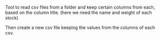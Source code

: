 Tool to read csv files from a folder and keep certain columns from each,
based on the column title. (here we need the name and weight of each stock)

Then create a new csv file keeping the values from the columns of each csv.